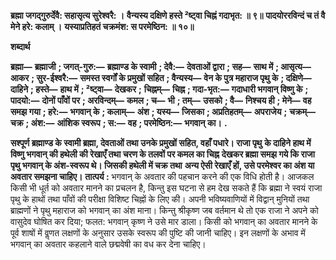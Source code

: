 **ब्रह्मा जगद्गुरुर्देवै: सहासृत्य सुरेश्वरै: ।** **वैन्यस्य दक्षिणे हस्ते ²ष्ट्वा चिह्नं गदाभृत: ॥ ९॥** **पादयोररविन्दं च तं वै मेने हरे: कलाम् ।** **यस्याप्रतिहतं चक्रमंश: स परमेष्ठिन: ॥ १०॥** 

**शब्दार्थ** 

**ब्रह्मा—** **ब्रह्माजी** **; जगत्-गुरु:—** **ब्रह्माण्ड के स्वामी** **; देवै:—** **देवताओं द्वारा** **; सह—** **साथ में** **; आसृत्य—** **आकर** **; सुर-ईश्वरै:—** **समस्त स्वर्गों के प्रमुखों सहित** **; वैन्यस्य—** **वेन के पुत्र महाराज पृथु के** **; दक्षिणे—** **दाहिने** **; हस्ते—** **हाथ में** **; ²ष्ट्वा—** **देखकर** **;** **चिह्नम्—** **चिह्न** **; गदा-भृत:—** **गदाधारी भगवान् विष्णु के** **; पादयो:—** **दोनों पाँवों पर** **; अरविन्दम्—** **कमल** **; च—** **भी** **; तम्—** **उसको** **; वै—** **निश्चय ही** **; मेने—** **वह समझ गया** **; हरे:—** **भगवान् के** **; कलाम्—** **अंश** **; यस्य—** **जिसका** **; अप्रतिहतम्—** **अपराजेय** **;** **चक्रम्—** **चक्र** **; अंश:—** **आंशिक स्वरूप** **; स:—** **वह** **; परमेष्ठिन:—** **भगवान् का।** **.** 

**सश्पूर्ण ब्रह्माण्ड के स्वामी ब्रह्मा, देवताओं तथा उनके प्रमुखों सहित, वहाँ पधारे। राजा पृथु** **के दाहिने हाथ में विष्णु भगवान् की हथेली की रेखाएँ तथा चरण के तलवों पर कमल का चिह्न** **देखकर ब्रह्मा समझ गये कि राजा पृथु भगवान् के अंश-स्वरूप थे। जिसकी हथेली में चक्र तथा** **अन्य ऐसी रेखाएँ हों, उसे परमेश्वर का अंश या अवतार समझना चाहिए।** **तात्पर्य :** भगवान् के अवतार की पहचान करने की एक विधि होती है। आजकल किसी भी धूर्त को अवतार मानने का प्रचलन है, किन्तु इस घटना से हम देख सकते हैं कि ब्रह्मा ने स्वयं राजा पृथु के हाथों तथा पाँवों की परीक्षा विशिष्ट चिह्नों के लिए की। अपनी भविष्यवाणियों में विद्वान् मुनियों तथा ब्राह्मणों ने पृथु महाराज को भगवान् का अंश माना। किन्तु श्रीकृष्ण जब वर्तमान थे तो एक राजा ने अपने को वासुदेव घोषित कर दिया; फलत: भगवान् कृष्ण ने उसे मार डाला। किसी को भगवान् का अवतार मानने के पूर्व शाषों में वॢणत लक्षणों के अनुसार उसके स्वरूप की पुष्टि की जानी चाहिए। इन लक्षणों के अभाव में भगवान् का अवतार कहलाने वाले छद्मवेषी का वध कर देना चाहिए।  